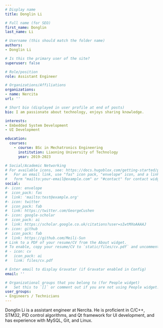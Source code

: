 ```yaml
---
# Display name
title: Donglin Li

# Full name (for SEO)
first_name: Donglin
last_name: Li

# Username (this should match the folder name)
authors:
- Donglin Li

# Is this the primary user of the site?
superuser: false

# Role/position
role: Assistant Engineer

# Organizations/Affiliations
organizations:
- name: Nercita
url: ''

# Short bio (displayed in user profile at end of posts)
bio: I am passionate about technology, enjoys sharing knowledge.

interests:
- Embedded System Development
- UI Development

education:
  courses:
    - course: BSc in Mechatronics Engineering
      institution: Liaoning University of Technology
      year: 2019-2023

# Social/Academic Networking
# For available icons, see: https://docs.hugoblox.com/getting-started/page-builder/#icons
#   For an email link, use "fas" icon pack, "envelope" icon, and a link in the
#   form "mailto:your-email@example.com" or "#contact" for contact widget.
social:
#- icon: envelope
#  icon_pack: fas
#  link: 'mailto:test@example.org'
#- icon: twitter
#  icon_pack: fab
#  link: https://twitter.com/GeorgeCushen
#- icon: google-scholar
#  icon_pack: ai
#  link: https://scholar.google.co.uk/citations?user=sIwtMXoAAAAJ
#- icon: github
#  icon_pack: fab
#  link: https://github.com/Meili-Sun
# Link to a PDF of your resume/CV from the About widget.
# To enable, copy your resume/CV to `static/files/cv.pdf` and uncomment the lines below.
# - icon: cv
#   icon_pack: ai
#   link: files/cv.pdf

# Enter email to display Gravatar (if Gravatar enabled in Config)
email: ''

# Organizational groups that you belong to (for People widget)
#   Set this to `[]` or comment out if you are not using People widget.
user_groups:
- Engineers / Technicians
---
```


Donglin Li is a assistant engineer at Nercita. He is proficient in C/C++, STM32, PID control algorithms, and Qt framework for UI development, and has experience with MySQL, Git, and Linux.